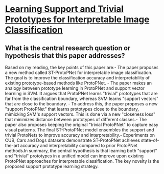 # [Learning Support and Trivial Prototypes for Interpretable Image   Classification](https://arxiv.org/abs/2301.04011)

## What is the central research question or hypothesis that this paper addresses?

 Based on my reading, the key points of this paper are:- The paper proposes a new method called ST-ProtoPNet for interpretable image classification. The goal is to improve the classification accuracy and interpretability of existing prototype-based methods like ProtoPNet. - The paper makes an analogy between prototype learning in ProtoPNet and support vector learning in SVM. It argues that ProtoPNet learns "trivial" prototypes that are far from the classification boundary, whereas SVM learns "support vectors" that are close to the boundary. - To address this, the paper proposes a new "support ProtoPNet" that learns prototypes close to the boundary, mimicking SVM's support vectors. This is done via a new "closeness loss" that minimizes distance between prototypes of different classes.- The paper also proposes keeping the original "trivial ProtoPNet" to capture easy visual patterns. The final ST-ProtoPNet model ensembles the support and trivial ProtoNets to improve accuracy and interpretability.- Experiments on CUB, Cars and Dogs datasets demonstrate ST-ProtoPNet achieves state-of-the-art accuracy and interpretability compared to prior ProtoPNet methods.In summary, the central hypothesis is that learning both "support" and "trivial" prototypes in a unified model can improve upon existing ProtoPNet approaches for interpretable classification. The key novelty is the proposed support prototype learning strategy.
